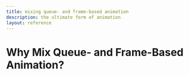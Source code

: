 ```yaml
---
title: mixing queue- and frame-based animation
description: the ultimate form of animation
layout: reference
---
```


# Why Mix Queue- and Frame-Based Animation?